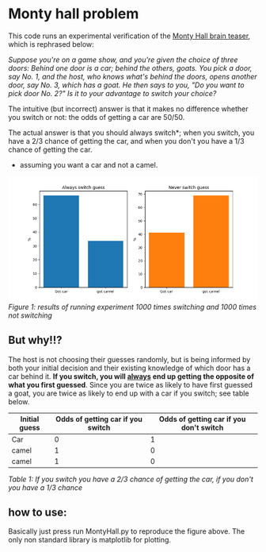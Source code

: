 # Monty hall problem

This code runs an experimental verification of the [Monty Hall brain teaser](https://en.wikipedia.org/wiki/Monty_Hall_problem), which is rephrased below:

*Suppose you're on a game show, and you're given the choice of three  doors: Behind one door is a car; behind the others, goats. You pick a  door, say No. 1, and the host, who knows what's behind the doors, opens  another door, say No. 3, which has a goat. He then says to you, "Do you  want to pick door No. 2?" Is it to your advantage to switch your choice?*

The intuitive (but incorrect) answer is that it makes no difference whether you switch or not: the odds of getting a car are 50/50.

The actual answer is that you should always switch*; when you switch, you have a 2/3 chance of getting the car, and when you don't you have a 1/3 chance of getting the car.

* assuming you want a car and not a camel.

![](Result.png)
_Figure 1: results of running experiment 1000 times switching and 1000 times not switching_

## But why!!?

The host is not choosing their guesses randomly, but is being informed by both your initial decision and their existing knowledge of which door has a car behind it. **If you switch, you will <u>always</u> end up getting the opposite of what you first guessed**. Since you are twice as likely to have first guessed a goat, you are twice as likely to end up with a car if you switch; see table below.


| Initial guess | Odds of getting car if you switch | Odds of getting car if you don't switch |
| ------------- | --------------------------------- | --------------------------------------- |
| Car           | 0                                 | 1                                       |
| camel         | 1                                 | 0                                       |
| camel         | 1                                 | 0                                       |
_Table 1: If you switch you have a 2/3 chance of getting the car, if you don't you have a 1/3 chance_

## how to use:

Basically just press run MontyHall.py to reproduce the figure above. The only non standard library is matplotlib for plotting. 






